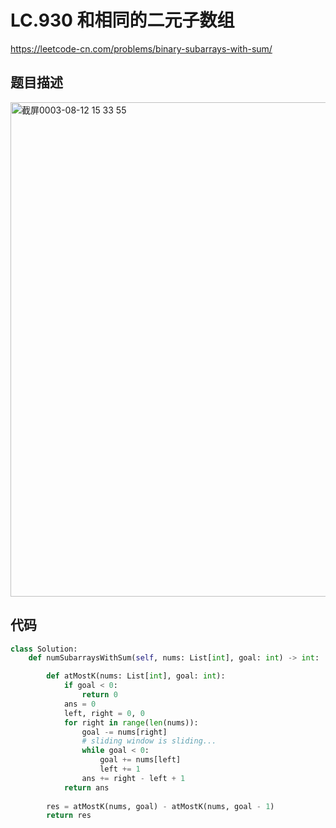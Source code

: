 
LC.930 和相同的二元子数组
====
https://leetcode-cn.com/problems/binary-subarrays-with-sum/

## 题目描述
<img width="791" alt="截屏0003-08-12 15 33 55" src="https://user-images.githubusercontent.com/10908630/129149130-ac7c348d-2ab6-475f-b301-4d4b5034abbf.png">

  
## 代码
```python
class Solution:
    def numSubarraysWithSum(self, nums: List[int], goal: int) -> int:

        def atMostK(nums: List[int], goal: int):
            if goal < 0:
                return 0
            ans = 0
            left, right = 0, 0
            for right in range(len(nums)):
                goal -= nums[right]
                # sliding window is sliding...
                while goal < 0:
                    goal += nums[left]
                    left += 1
                ans += right - left + 1
            return ans
        
        res = atMostK(nums, goal) - atMostK(nums, goal - 1)
        return res
```
